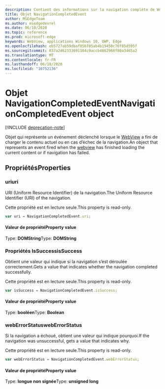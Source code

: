 ```yaml
---
description: Contient des informations sur la navigation complète de WebView
title: Objet NavigationCompletedEvent
author: MSEdgeTeam
ms.author: msedgedevrel
ms.date: 06/10/2020
ms.topic: reference
ms.prod: microsoft-edge
keywords: WebView, applications Windows 10, UWP, Edge
ms.openlocfilehash: eb5727ab59dbaf056f05ab4b19450c70f85d595f
ms.sourcegitcommit: 037a2d62333691104c9accb4862968f80a3465a2
ms.translationtype: MT
ms.contentlocale: fr-FR
ms.lasthandoff: 06/18/2020
ms.locfileid: "10752136"
---
```

# <span data-ttu-id="42a5e-104">Objet NavigationCompletedEvent</span><span class="sxs-lookup"><span data-stu-id="42a5e-104">NavigationCompletedEvent object</span></span>  

[!INCLUDE [deprecation-note](../includes/deprecation-note.md)]  

<span data-ttu-id="42a5e-105">Objet qui représente un événement déclenché lorsque le [WebView](../webview.md) a fini de charger le contenu actuel ou en cas d’échec de la navigation.</span><span class="sxs-lookup"><span data-stu-id="42a5e-105">An object that represents an event fired when the [webview](../webview.md) has finished loading the current content or if navigation has failed.</span></span>  

## <span data-ttu-id="42a5e-106">Propriétés</span><span class="sxs-lookup"><span data-stu-id="42a5e-106">Properties</span></span>  

### <span data-ttu-id="42a5e-107">uri</span><span class="sxs-lookup"><span data-stu-id="42a5e-107">uri</span></span>  

<span data-ttu-id="42a5e-108">URI (Uniform Resource Identifier) de la navigation.</span><span class="sxs-lookup"><span data-stu-id="42a5e-108">The Uniform Resource Identifier (URI) of the navigation.</span></span>  

<span data-ttu-id="42a5e-109">Cette propriété est en lecture seule.</span><span class="sxs-lookup"><span data-stu-id="42a5e-109">This property is read-only.</span></span>  

```javascript
var uri = NavigationCompletedEvent.uri;
```  

#### <span data-ttu-id="42a5e-110">Valeur de propriété</span><span class="sxs-lookup"><span data-stu-id="42a5e-110">Property value</span></span>  

<span data-ttu-id="42a5e-111">Type: **DOMString**</span><span class="sxs-lookup"><span data-stu-id="42a5e-111">Type: **DOMString**</span></span>  

### <span data-ttu-id="42a5e-112">Propriétés IsSuccess</span><span class="sxs-lookup"><span data-stu-id="42a5e-112">isSuccess</span></span>  

<span data-ttu-id="42a5e-113">Obtient une valeur qui indique si la navigation s’est déroulée correctement.</span><span class="sxs-lookup"><span data-stu-id="42a5e-113">Gets a value that indicates whether the navigation completed successfully.</span></span>  

<span data-ttu-id="42a5e-114">Cette propriété est en lecture seule.</span><span class="sxs-lookup"><span data-stu-id="42a5e-114">This property is read-only.</span></span>  

```javascript
var isSuccess = NavigationCompletedEvent.isSuccess;
```  

#### <span data-ttu-id="42a5e-115">Valeur de propriété</span><span class="sxs-lookup"><span data-stu-id="42a5e-115">Property value</span></span>  

<span data-ttu-id="42a5e-116">Type: **booléen**</span><span class="sxs-lookup"><span data-stu-id="42a5e-116">Type: **Boolean**</span></span>  

### <span data-ttu-id="42a5e-117">webErrorStatus</span><span class="sxs-lookup"><span data-stu-id="42a5e-117">webErrorStatus</span></span>  

<span data-ttu-id="42a5e-118">Si la navigation a échoué, obtient une valeur qui indique pourquoi.</span><span class="sxs-lookup"><span data-stu-id="42a5e-118">If the navigation was unsuccessful, gets a value that indicates why.</span></span>  

<span data-ttu-id="42a5e-119">Cette propriété est en lecture seule.</span><span class="sxs-lookup"><span data-stu-id="42a5e-119">This property is read-only.</span></span>  

```javascript
var webErrorStatus = NavigationCompletedEvent.webErrorStatus;
```  

#### <span data-ttu-id="42a5e-120">Valeur de propriété</span><span class="sxs-lookup"><span data-stu-id="42a5e-120">Property value</span></span>  

<span data-ttu-id="42a5e-121">Type: **longue non signée**</span><span class="sxs-lookup"><span data-stu-id="42a5e-121">Type: **unsigned long**</span></span>  
